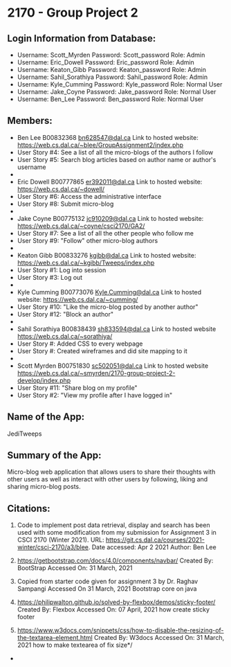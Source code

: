 # 2170 - Group Project 2

## Login Information from Database:
- Username: Scott_Myrden Password: Scott_password Role: Admin
- Username: Eric_Dowell Password: Eric_password Role: Admin
- Username: Keaton_Gibb Password: Keaton_password Role: Admin
- Username: Sahil_Sorathiya Password: Sahil_password Role: Admin
- Username: Kyle_Cumming Password: Kyle_password Role: Normal User
- Username: Jake_Coyne Password: Jake_password Role: Normal User
- Username: Ben_Lee Password: Ben_password Role: Normal User


## Members:

- Ben Lee B00832368 bn628547@dal.ca Link to hosted website: https://web.cs.dal.ca/~blee/GroupAssignment2/index.php
- User Story #4: See a list of all the micro-blogs of the authors I follow
- User Story #5: Search blog articles based on author name or author's username 
- 
- Eric Dowell B00777865 er392011@dal.ca Link to hosted website: https://web.cs.dal.ca/~dowell/
- User Story #6: Access the administrative interface
- User Story #8: Submit micro-blog
- 
- Jake Coyne B00775132 jc910209@dal.ca Link to hosted website: https://web.cs.dal.ca/~coyne/csci2170/GA2/
- User Story #7: See a list of all the other people who follow me
- User Story #9: "Follow" other micro-blog authors
-
- Keaton Gibb B00833276 kgibb@dal.ca Link to hosted website: https://web.cs.dal.ca/~kgibb/Tweeps/index.php
- User Story #1: Log into session
- User Story #3: Log out
- 
- Kyle Cumming B00773076 Kyle.Cumming@dal.ca Link to hosted website: https://web.cs.dal.ca/~cumming/
- User Story #10: "Like  the micro-blog posted by another author"
- User Story #12: "Block an author"
- 
- Sahil Sorathiya B00838439 sh833594@dal.ca Link to hosted website https://web.cs.dal.ca/~sorathiya/
- User Story #: Added CSS to every webpage
- User Story #: Created wireframes and did site mapping to it
- 
- Scott Myrden B00751830 sc502051@dal.ca Link to hosted website https://web.cs.dal.ca/~smyrden/2170-group-project-2-develop/index.php
- User Story #11: "Share blog on my profile"
- User Story #2: "View my profile after I have logged in"


## Name of the App: 
JediTweeps

## Summary of the App:
Micro-blog web application that allows users to share their thoughts with other users
as well as interact with other users by following, liking and sharing micro-blog posts.

## Citations:

1.    Code to implement post data retrieval, display and search has been used with some
      modification from my submission for Assignment 3 in CSCI 2170 (Winter 2021).
        URL: https://git.cs.dal.ca/courses/2021-winter/csci-2170/a3/blee.
        Date accessed: Apr 2 2021
        Author: Ben Lee

2. https://getbootstrap.com/docs/4.0/components/navbar/
    Created By: BootStrap 
    Accessed On: 31 March, 2021

3. Copied from starter code given for assignment 3 by Dr. Raghav Sampangi 
    Accessed On 31 March, 2021
    Bootstrap core on java

4. https://philipwalton.github.io/solved-by-flexbox/demos/sticky-footer/
    Created By: Flexbox
    Accessed On: 07 April, 2021
    how create sticky footer

5. https://www.w3docs.com/snippets/css/how-to-disable-the-resizing-of-the-textarea-element.html
    Created By: W3docs
    Accessed On: 31 March, 2021 
    how to make textearea of fix size*/
 - 